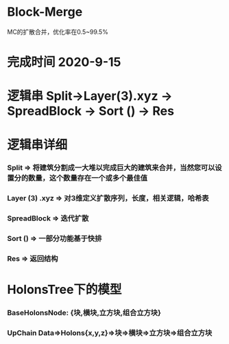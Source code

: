 # Block-Merge
MC的扩散合并，优化率在0.5~99.5%
# 完成时间 2020-9-15
# 逻辑串  Split->Layer(3).xyz -> SpreadBlock -> Sort () -> Res
# 逻辑串详细 
### Split => 将建筑分割成一大堆以完成巨大的建筑来合并，当然您可以设置分的数量，这个数量存在一个或多个最佳值
### Layer (3) .xyz => 对3维定义扩散序列，长度，相关逻辑，哈希表
### SpreadBlock => 迭代扩散
### Sort () => 一部分功能基于快排
### Res => 返回结构
# HolonsTree下的模型 
### BaseHolonsNode: {块,横块,立方块,组合立方块}
### UpChain Data=>Holons{x,y,z}=>块=>横块=>立方块=>组合立方块
